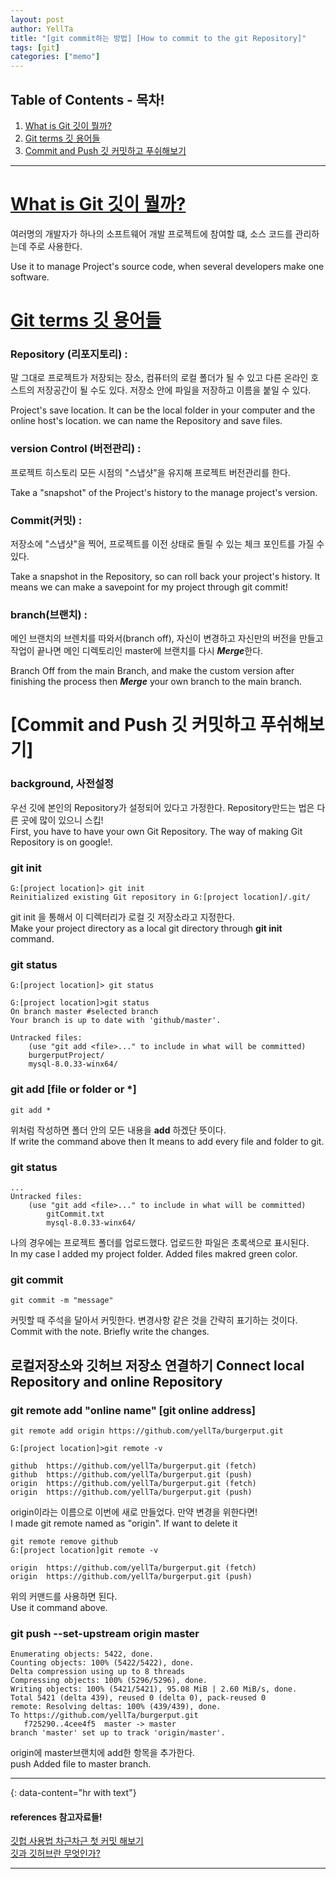 ```yaml
---
layout: post
author: YellTa
title: "[git commit하는 방법] [How to commit to the git Repository]"
tags: [git]
categories: ["memo"]
---
```


## Table of Contents - 목차!

1. [What is Git 깃이 뭘까?](#what-is-git-깃이-뭘까)
2. [Git terms 깃 용어들](#git-terms-깃-용어들)
3. [Commit and Push 깃 커밋하고 푸쉬해보기](#commit-and-push-깃-커밋하고-푸쉬해보기)


---

# [What is Git 깃이 뭘까?](#what-is-git-깃이-뭘까)
여러명의 개발자가 하나의 소프트웨어 개발 프로젝트에 참여할 떄, 소스 코드를 관리하는데 주로 사용한다.

Use it to manage Project's source code, when several developers make one software.


# [Git terms 깃 용어들](#git-terms-깃-용어들)

### Repository (리포지토리) :
말 그대로 프로젝트가 저장되는 장소, 컴퓨터의 로컬 폴더가 될 수 있고 다른 온라인 호스트의 저장공간이 될 수도 있다. 저장소 안에 파일을 저장하고 이름을 붙일 수 있다.

Project's save location. It can be the local folder in your computer and the online host's location. we can name the Repository and save files. 

### version Control (버전관리) :
프로젝트 히스토리 모든 시점의 "스냅샷"을 유지해 프로젝트 버전관리를 한다.

Take a "snapshot" of the Project's history to the manage project's version.

### Commit(커밋) :
저장소에 "스냅샷"을 찍어, 프로젝트를 이전 상태로 돌릴 수 있는 체크 포인트를 가질 수 있다.

Take a snapshot in the Repository, so can roll back your project's history. It means we can make a savepoint for my project through git commit!


### branch(브랜치) :
메인 브랜치의 브렌치를 따와서(branch off), 자신이 변경하고 자신만의 버전을 만들고 작업이 끝나면 메인 디렉토리인 master에 브랜치를 다시 ***Merge***한다.

Branch Off from the main Branch, and make the custom version after finishing the process then ***Merge*** your own branch to the main branch. 

# [Commit and Push 깃 커밋하고 푸쉬해보기]

### background, 사전설정
우선 깃에 본인의 Repository가 설정되어 있다고 가정한다. Repository만드는 법은 다른 곳에 많이 있으니 스킵!
<br>First, you have to have your own Git Repository. The way of making Git Repository is on google!.


### git init
	G:[project location]> git init
	Reinitialized existing Git repository in G:[project location]/.git/


git init 을 통해서 이 디렉터리가 로컬 깃 저장소라고 지정한다.<br>
Make your project directory as a local git directory through **git init** command.



### git status
    G:[project location]> git status
    
    G:[project location]>git status
    On branch master #selected branch 
    Your branch is up to date with 'github/master'.

    Untracked files:
        (use "git add <file>..." to include in what will be committed)
        burgerputProject/
        mysql-8.0.33-winx64/

### git add [file or folder or *]
    git add *


위처럼 작성하면 폴더 안의 모든 내용을 **add** 하겠단 뜻이다.<br>
If write the command above then It means to add every file and folder to git.
    

### git status
    ...
    Untracked files:
        (use "git add <file>..." to include in what will be committed)
            gitCommit.txt
            mysql-8.0.33-winx64/
            
나의 경우에는 프로젝트 폴더를 업로드했다. 업로드한 파일은 초록색으로 표시된다.<br>
In my case I added my project folder. Added files makred green color.

### git commit
    git commit -m "message"
    
커밋할 때 주석을 달아서 커밋한다. 변경사항 같은 것을 간략히 표기하는 것이다.<br>
Commit with the note. Briefly write the changes.


## 로컬저장소와 깃허브 저장소 연결하기 Connect local Repository and online Repository

### git remote add "online name" \[git online address\]
    git remote add origin https://github.com/yellTa/burgerput.git
    
    G:[project location]>git remote -v
    
    github  https://github.com/yellTa/burgerput.git (fetch)
    github  https://github.com/yellTa/burgerput.git (push)
    origin  https://github.com/yellTa/burgerput.git (fetch)
    origin  https://github.com/yellTa/burgerput.git (push)
    

origin이라는 이름으로 이번에 새로 만들었다. 만약 변경을 위한다면!<br>
I made git remote named as "origin". If want to delete it 

    
    git remote remove github
    G:[project location]git remote -v
    
    origin  https://github.com/yellTa/burgerput.git (fetch)
    origin  https://github.com/yellTa/burgerput.git (push)
    
    
위의 커맨드를 사용하면 된다.<br>
Use it command above.

### git push --set-upstream origin master
    Enumerating objects: 5422, done.
    Counting objects: 100% (5422/5422), done.
    Delta compression using up to 8 threads
    Compressing objects: 100% (5296/5296), done.
    Writing objects: 100% (5421/5421), 95.08 MiB | 2.60 MiB/s, done.
    Total 5421 (delta 439), reused 0 (delta 0), pack-reused 0
    remote: Resolving deltas: 100% (439/439), done.
    To https://github.com/yellTa/burgerput.git
       f725290..4cee4f5  master -> master
    branch 'master' set up to track 'origin/master'.
    
    
origin에 master브랜치에 add한 항목을 추가한다.<br>
push Added file to master branch.

---
{: data-content="hr with text"}
#### references 참고자료들!
[깃헙 사용법 차근차근 첫 커밋 해보기](https://sudo-minz.tistory.com/10)<br>
[깃과 깃허브란 무엇인가?](https://yanacoding.tistory.com/4)


---


